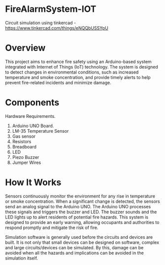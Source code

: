 # FireAlarmSystem-IOT
Circuit simulation using tinkercad -https://www.tinkercad.com/things/eNQQbUSSYpU

# Overview
This project aims to enhance fire safety using an Arduino-based system integrated with Internet of Things (IoT) technology. The system is designed to detect changes in environmental conditions, such as increased temperature and smoke concentration, and provide timely alerts to help prevent fire-related incidents and minimize damage.

# Components
Hardware Requirements.
1.  Arduino UNO Board.
2.  LM-35 Temperature Sensor
3.   Gas sensor
4.   Resistors
5.  Breadboard
6.   LED
7.  Piezo Buzzer
8.  Jumper Wires


   
# How It Works
Sensors continuously monitor the environment for any rise in temperature or smoke concentration.
When a significant change is detected, the sensors send an analog signal to the Arduino UNO.
The Arduino UNO processes these signals and triggers the buzzer and LED.
The buzzer sounds and the LED lights up to alert residents of potential fire hazards.
This system is designed to provide an early warning, allowing occupants and authorities to respond promptly and mitigate the risk of fire.


Simulation software is generally used before the circuits and devices are built. It is not only that small devices can be designed on software, complex and large circuits/devices can be simulated. By this, damage can be avoided when all the hazards and implications can be avoided in the simulation itself.



